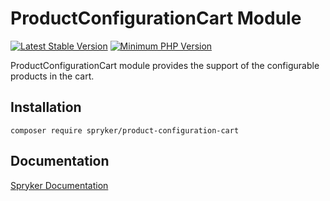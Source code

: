# ProductConfigurationCart Module
[![Latest Stable Version](https://poser.pugx.org/spryker/product-configuration-cart/v/stable.svg)](https://packagist.org/packages/spryker/product-configuration-cart)
[![Minimum PHP Version](https://img.shields.io/badge/php-%3E%3D%208.3-8892BF.svg)](https://php.net/)

ProductConfigurationCart module provides the support of the configurable products in the cart.

## Installation

```
composer require spryker/product-configuration-cart
```

## Documentation

[Spryker Documentation](https://docs.spryker.com)
